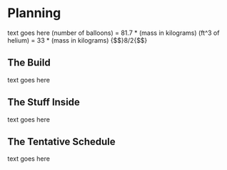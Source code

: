 # Planning
text goes here
(number of balloons) = 81.7 * (mass in kilograms)
(ft^3 of helium) = 33 * (mass in kilograms)
{$$}8/2{$$}
## The Build
text goes here
## The Stuff Inside
text goes here
## The Tentative Schedule
text goes here
